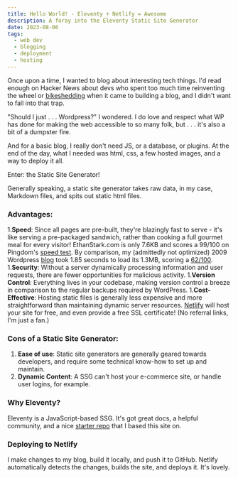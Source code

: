 ```yaml
---
title: Hello World! - Eleventy + Netlify = Awesome
description: A foray into the Eleventy Static Site Generator
date: 2023-08-06
tags:
  - web dev
  - blogging
  - deployment
  - hosting
---
```


Once upon a time, I wanted to blog about interesting tech things.
I'd read enough on Hacker News about devs who spent too much time reinventing the wheel or [bikeshedding](https://www.techtarget.com/whatis/definition/Parkinsons-law-of-triviality-bikeshedding) when it came to building a blog, and I didn't want to fall into that trap.

"Should I just . . . Wordpress?" I wondered. I do love and respect what WP has done for making the web accessible to so many folk, but . . . it's also a bit of a dumpster fire.

And for a basic blog, I really don't need JS, or a database, or plugins. At the end of the day, what I needed was html, css, a few hosted images, and a way to deploy it all.

Enter: the Static Site Generator!

Generally speaking, a static site generator takes raw data, in my case, Markdown files, and spits out static html files.

### Advantages:
1.**Speed**: Since all pages are pre-built, they're blazingly fast to serve - it's like serving a pre-packaged sandwich, rather than cooking a full gourmet meal for every visitor! EthanStark.com is only 7.6KB and scores a 99/100 on Pingdom's [speed test](https://tools.pingdom.com/#62acc1645b800000). By comparison, my (admittedly not optimized) 2009 Wordpress [blog](https://sailingtrip2009.wordpress.com/) took 1.85 seconds to load its 1.3MB, scoring a [62/100](https://tools.pingdom.com/#62acc3ea0f000000).
1.**Security**: Without a server dynamically processing information and user requests, there are fewer opportunities for malicious activity.
1.**Version Control**: Everything lives in your codebase, making version control a breeze in comparison to the regular backups required by WordPress.
1.**Cost-Effective**: Hosting static files is generally less expensive and more straightforward than maintaining dynamic server resources. [Netlify](https://www.netlify.com/pricing/) will host your site for free, and even provide a free SSL certificate! (No referral links, I'm just a fan.)

### Cons of a Static Site Generator:
1. **Ease of use**: Static site generators are generally geared towards developers, and require some technical know-how to set up and maintain.
1. **Dynamic Content**: A SSG can't host your e-commerce site, or handle user logins, for example.

### Why Eleventy?
Eleventy is a JavaScript-based SSG. It's got great docs, a helpful community, and a nice [starter repo](https://github.com/11ty/eleventy-base-blog) that I based this site on.

### Deploying to Netlify
I make changes to my blog, build it locally, and push it to GitHub. Netlify automatically detects the changes, builds the site, and deploys it. It's lovely. 
